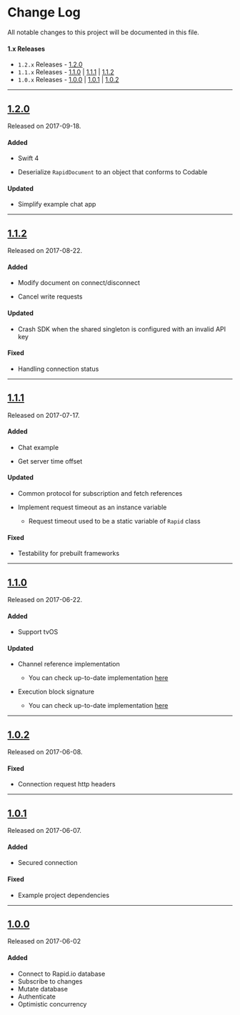 # Change Log
All notable changes to this project will be documented in this file.

#### 1.x Releases
- `1.2.x` Releases - [1.2.0](#120)
- `1.1.x` Releases - [1.1.0](#110) | [1.1.1](#111) | [1.1.2](#112)
- `1.0.x` Releases - [1.0.0](#100) | [1.0.1](#101) | [1.0.2](#102)

---

## [1.2.0](https://github.com/rapid-io/rapid-io-ios/releases/tag/1.2.0)
Released on 2017-09-18.

#### Added

- Swift 4

- Deserialize `RapidDocument` to an object that conforms to Codable

#### Updated

- Simplify example chat app

---

## [1.1.2](https://github.com/rapid-io/rapid-io-ios/releases/tag/1.1.2)
Released on 2017-08-22.

#### Added

- Modify document on connect/disconnect

- Cancel write requests

#### Updated

- Crash SDK when the shared singleton is configured with an invalid API key

#### Fixed

- Handling connection status

---

## [1.1.1](https://github.com/rapid-io/rapid-io-ios/releases/tag/1.1.1)
Released on 2017-07-17.

#### Added

- Chat example

- Get server time offset

#### Updated

- Common protocol for subscription and fetch references

- Implement request timeout as an instance variable
  - Request timeout used to be a static variable of `Rapid` class

#### Fixed

- Testability for prebuilt frameworks

---

## [1.1.0](https://github.com/rapid-io/rapid-io-ios/releases/tag/1.1.0)
Released on 2017-06-22.

#### Added

- Support tvOS

#### Updated

- Channel reference implementation
  - You can check up-to-date implementation [here](https://rapid-io.github.io/rapid-io-ios/Classes.html)

- Execution block signature
  - You can check up-to-date implementation [here](https://rapid-io.github.io/rapid-io-ios/Typealiases.html#/s:5Rapid19RapidExecutionBlock)

---

## [1.0.2](https://github.com/rapid-io/rapid-io-ios/releases/tag/1.0.2)
Released on 2017-06-08.

#### Fixed
- Connection request http headers

---

## [1.0.1](https://github.com/rapid-io/rapid-io-ios/releases/tag/1.0.1)
Released on 2017-06-07.

#### Added
- Secured connection

#### Fixed
- Example project dependencies

---

## [1.0.0](https://github.com/rapid-io/rapid-io-ios/releases/tag/1.0.0)
Released on 2017-06-02

#### Added

- Connect to Rapid.io database
- Subscribe to changes
- Mutate database
- Authenticate
- Optimistic concurrency
